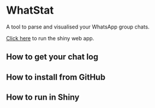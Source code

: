 # WhatStat

A tool to parse and visualised your WhatsApp group chats.

[Click here](https://whatstat.shinyapps.io/shiny/) to run the shiny web app.

## How to get your chat log

## How to install from GitHub

## How to run in Shiny
